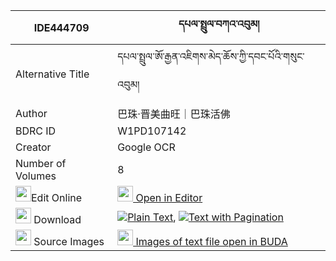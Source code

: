 |IDE444709|དཔལ་སྤྲུལ་བཀའ་འབུམ། 
| --- | --- 
|Alternative Title |དཔལ་སྤྲུལ་ཨོ་རྒྱན་འཇིགས་མེད་ཆོས་ཀྱི་དབང་པོའི་གསུང་འབུམ།
|Author| 巴珠·晋美曲旺｜巴珠活佛
|BDRC ID | W1PD107142
|Creator | Google OCR
|Number of Volumes| 8
|<img width="25" src="https://img.icons8.com/color/25/000000/edit-property.png">Edit Online| [<img width="25" src="https://avatars.githubusercontent.com/u/45091458?s=200&v=4"> Open in Editor](http://editor.openpecha.org/IDE444709)
|<img width="25" src="https://img.icons8.com/fluent/48/000000/download-2.png"/>  Download | [![](https://img.icons8.com/color/20/000000/txt.png)Plain Text](https://github.com/Openpecha/IDE444709/releases/download/v1/pal_trul_kabum_plain_IDE444709.zip), [![](https://img.icons8.com/color/20/000000/txt.png)Text with Pagination](https://github.com/Openpecha/IDE444709/releases/download/v1/pal_trul_kabum_pages_IDE444709.zip)
|<img width="25" src="https://img.icons8.com/plasticine/100/000000/pictures-folder.png"/>  Source Images | [<img width="25" src="https://library.bdrc.io/icons/BUDA-small.svg"> Images of text file open in BUDA](https://library.bdrc.io/show/bdr:W1PD107142)